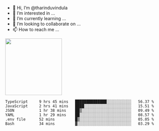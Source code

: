 - 👋 Hi, I’m @tharinduvindula
- 👀 I’m interested in ...
- 🌱 I’m currently learning ...
- 💞️ I’m looking to collaborate on ...
- 📫 How to reach me ...

<!---
tharinduvindula/tharinduvindula is a ✨ special ✨ repository because its `README.md` (this file) appears on your GitHub profile.
You can click the Preview link to take a look at your changes.
--->

<img height="180em" src="https://github-readme-stats.vercel.app/api?username=tharinduvindula&show_icons=true&hide_border=false&&count_private=true&include_all_commits=true" />


<!--START_SECTION:waka-->

```text
TypeScript     9 hrs 45 mins   ██████████████░░░░░░░░░░░   56.37 %
JavaScript     2 hrs 41 mins   ████░░░░░░░░░░░░░░░░░░░░░   15.51 %
JSON           1 hr 38 mins    ██▒░░░░░░░░░░░░░░░░░░░░░░   09.49 %
YAML           1 hr 29 mins    ██░░░░░░░░░░░░░░░░░░░░░░░   08.57 %
.env file      52 mins         █▒░░░░░░░░░░░░░░░░░░░░░░░   05.05 %
Bash           34 mins         ▓░░░░░░░░░░░░░░░░░░░░░░░░   03.29 %
```

<!--END_SECTION:waka-->
